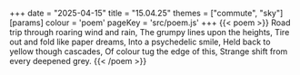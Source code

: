 +++
date = "2025-04-15"
title = "15.04.25"
themes = ["commute", "sky"]
[params]
  colour = 'poem'
  pageKey = 'src/poem.js'
+++
{{< poem >}}
Road trip through roaring wind and rain,
The grumpy lines upon the heights,
Tire out and fold like paper dreams,
Into a psychedelic smile,
Held back to yellow though cascades,
Of colour tug the edge of this,
Strange shift from every deepened grey.
{{< /poem >}}